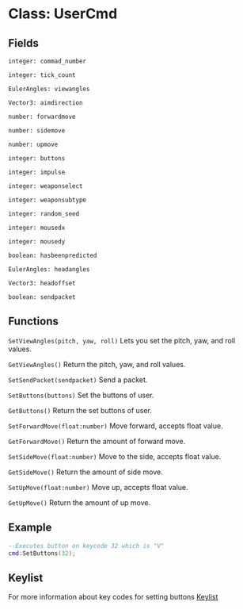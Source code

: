 # Class: UserCmd


## Fields
```integer: commad_number```

```integer: tick_count```

```EulerAngles: viewangles```

```Vector3: aimdirection```

```number: forwardmove```

```number: sidemove```

```number: upmove```

```integer: buttons```

```integer: impulse```

```integer: weaponselect```

```integer: weaponsubtype```

```integer: random_seed```

```integer: mousedx```

```integer: mousedy```

```boolean: hasbeenpredicted```

```EulerAngles: headangles```

```Vector3: headoffset```

```boolean: sendpacket```


## Functions
```SetViewAngles(pitch, yaw, roll)``` Lets you set the pitch, yaw, and roll values.

```GetViewAngles()``` Return the pitch, yaw, and roll values.

```SetSendPacket(sendpacket)``` Send a packet.

```SetButtons(buttons)``` Set the buttons of user.

```GetButtons()``` Return the set buttons of user.

```SetForwardMove(float:number)``` Move forward, accepts float value.

```GetForwardMove()``` Return the amount of forward move.

```SetSideMove(float:number)``` Move to the side, accepts float value.

```GetSideMove()``` Return the amount of side move.

```SetUpMove(float:number)``` Move up, accepts float value.

```GetUpMove()``` Return the amount of up move.


## Example
```lua
--Executes button on keycode 32 which is "V"
cmd:SetButtons(32);
```

## Keylist
For more information about key codes for setting buttons
[Keylist](/kb/lua/docs/library/input/keylist/)

